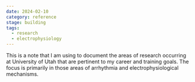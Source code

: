 ```yaml
---
date: 2024-02-10
category: reference
stage: building
tags:
  - research
  - electrophysiology
---
```


This is a note that I am using to document the areas of research occurring at University of Utah that are pertinent to my career and training goals. 
The focus is primarily in those areas of arrhythmia and electrophysiological mechanisms.
